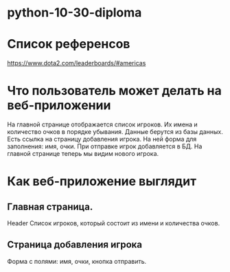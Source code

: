 # python-10-30-diploma
# Список референсов
https://www.dota2.com/leaderboards/#americas

# Что пользователь может делать на веб-приложении
На главной странице отображается список игроков. Их имена и количество очков в порядке убывания. Данные берутся из базы данных.
Есть ссылка на страницу добавления игрока. На ней форма для заполнения: имя, очки. При отправке игрок добавляется в БД. На главной странице
теперь мы видим нового игрока.

# Как веб-приложение выглядит
## Главная страница.
Header
Список игроков, который состоит из имени и количества очков.

## Страница добавления игрока
Форма с полями: имя, очки, кнопка отправить.

